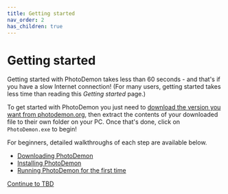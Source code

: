 ```yaml
---
title: Getting started
nav_order: 2
has_children: true
---
```


# Getting started

Getting started with PhotoDemon takes less than 60 seconds - and that's if you have a slow Internet connection!  (For many users, getting started takes less time than reading this *Getting started* page.)

To get started with PhotoDemon you just need to [download the version you want from photodemon.org](https://photodemon.org/download/), then extract the contents of your downloaded file to their own folder on your PC.  Once that's done, click on `PhotoDemon.exe` to begin!

For beginners, detailed walkthroughs of each step are available below.

- [Downloading PhotoDemon](/download-photodemon)
- [Installing PhotoDemon](/install-photodemon)
- [Running PhotoDemon for the first time](/first-run)

[Continue to TBD](./)
